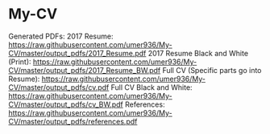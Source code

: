 # My-CV


Generated PDFs: 
2017 Resume: https://raw.githubusercontent.com/umer936/My-CV/master/output_pdfs/2017_Resume.pdf 
2017 Resume Black and White (Print): https://raw.githubusercontent.com/umer936/My-CV/master/output_pdfs/2017_Resume_BW.pdf 
Full CV (Specific parts go into Resume): https://raw.githubusercontent.com/umer936/My-CV/master/output_pdfs/cv.pdf 
Full CV Black and White: https://raw.githubusercontent.com/umer936/My-CV/master/output_pdfs/cv_BW.pdf
References: https://raw.githubusercontent.com/umer936/My-CV/master/output_pdfs/references.pdf